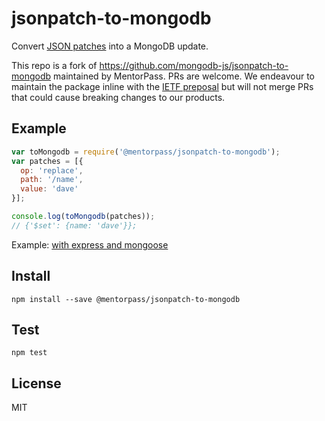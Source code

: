 # jsonpatch-to-mongodb

Convert [JSON patches](http://jsonpatch.com/) into a MongoDB update.

This repo is a fork of https://github.com/mongodb-js/jsonpatch-to-mongodb maintained by MentorPass.
PRs are welcome.
We endeavour to maintain the package inline with the [IETF preposal](https://tools.ietf.org/html/rfc6902) but will not
merge PRs that could cause breaking changes to our products. 

## Example

```javascript
var toMongodb = require('@mentorpass/jsonpatch-to-mongodb');
var patches = [{
  op: 'replace',
  path: '/name',
  value: 'dave'
}];

console.log(toMongodb(patches));
// {'$set': {name: 'dave'}};
```

Example: [with express and mongoose](http://github.com/imlucas/jsonpatch-to-mongodb/tree/master/examples/express)


## Install

```
npm install --save @mentorpass/jsonpatch-to-mongodb
```

## Test

```
npm test
```

## License

MIT
